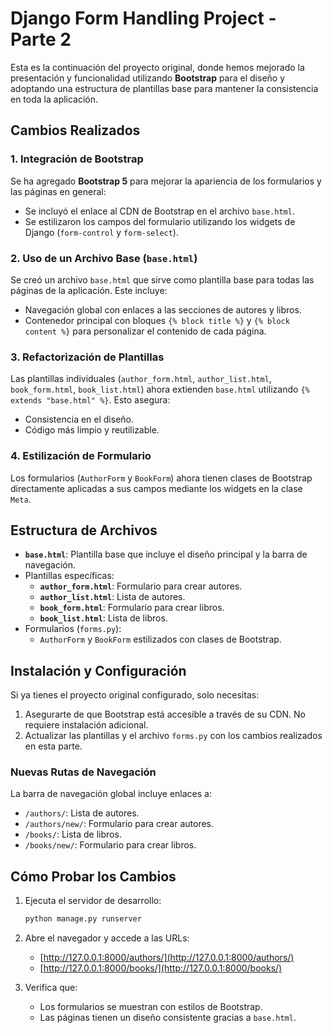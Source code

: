 # Django Form Handling Project - Parte 2

Esta es la continuación del proyecto original, donde hemos mejorado la presentación y funcionalidad utilizando **Bootstrap** para el diseño y adoptando una estructura de plantillas base para mantener la consistencia en toda la aplicación.

## Cambios Realizados

### 1. **Integración de Bootstrap**
Se ha agregado **Bootstrap 5** para mejorar la apariencia de los formularios y las páginas en general:
- Se incluyó el enlace al CDN de Bootstrap en el archivo `base.html`.
- Se estilizaron los campos del formulario utilizando los widgets de Django (`form-control` y `form-select`).

### 2. **Uso de un Archivo Base (`base.html`)**
Se creó un archivo `base.html` que sirve como plantilla base para todas las páginas de la aplicación. Este incluye:
- Navegación global con enlaces a las secciones de autores y libros.
- Contenedor principal con bloques `{% block title %}` y `{% block content %}` para personalizar el contenido de cada página.

### 3. **Refactorización de Plantillas**
Las plantillas individuales (`author_form.html`, `author_list.html`, `book_form.html`, `book_list.html`) ahora extienden `base.html` utilizando `{% extends "base.html" %}`. Esto asegura:
- Consistencia en el diseño.
- Código más limpio y reutilizable.

### 4. **Estilización de Formulario**
Los formularios (`AuthorForm` y `BookForm`) ahora tienen clases de Bootstrap directamente aplicadas a sus campos mediante los widgets en la clase `Meta`.

## Estructura de Archivos

- **`base.html`**: Plantilla base que incluye el diseño principal y la barra de navegación.
- Plantillas específicas:
  - **`author_form.html`**: Formulario para crear autores.
  - **`author_list.html`**: Lista de autores.
  - **`book_form.html`**: Formulario para crear libros.
  - **`book_list.html`**: Lista de libros.
- Formularios (`forms.py`):
  - `AuthorForm` y `BookForm` estilizados con clases de Bootstrap.

## Instalación y Configuración

Si ya tienes el proyecto original configurado, solo necesitas:
1. Asegurarte de que Bootstrap está accesible a través de su CDN. No requiere instalación adicional.
2. Actualizar las plantillas y el archivo `forms.py` con los cambios realizados en esta parte.

### Nuevas Rutas de Navegación
La barra de navegación global incluye enlaces a:
- `/authors/`: Lista de autores.
- `/authors/new/`: Formulario para crear autores.
- `/books/`: Lista de libros.
- `/books/new/`: Formulario para crear libros.

## Cómo Probar los Cambios

1. Ejecuta el servidor de desarrollo:
   ```bash
   python manage.py runserver
   ```

2. Abre el navegador y accede a las URLs:
   - [http://127.0.0.1:8000/authors/](http://127.0.0.1:8000/authors/)
   - [http://127.0.0.1:8000/books/](http://127.0.0.1:8000/books/)

3. Verifica que:
   - Los formularios se muestran con estilos de Bootstrap.
   - Las páginas tienen un diseño consistente gracias a `base.html`.
